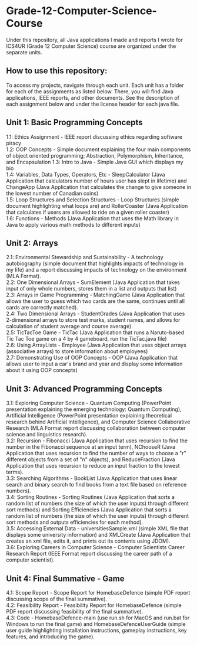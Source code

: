 # Grade-12-Computer-Science-Course
Under this repository, all Java applications I made and reports I wrote for ICS4UR (Grade 12 Computer Science) course are organized under the separate units.  

## How to use this repository:
To access my projects, navigate through each unit. Each unit has a folder for each of the assignments as listed below. There, you will find Java applications, IEEE reports, and other documents. See the description of each assignment below and under the license header for each java file.  

## Unit 1: Basic Programming Concepts
1.1: Ethics Assignment - IEEE report discussing ethics regarding software piracy  
1.2: OOP Concepts - Simple document explaining the four main components of object oriented programming; Abstraction, Polymorphism, Inheritance, and Encapsulation
1.3: Intro to Java - Simple Java GUI which displays my bio  
1.4: Variables, Data Types, Operators, Etc - SleepCalculator (Java Application that calculators number of hours user has slept in lifetime) and ChangeApp (Java Application that calculates the change to give someone in the lowest number of Canadian coins)  
1.5: Loop Structures and Selection Structures - Loop Structures (simple document highlighting what loops are) and RollerCoaster (Java Application that calculates if users are allowed to ride on a given roller coaster)  
1.6: Functions - Methods (Java Application that uses the Math library in Java to apply various math methods to different inputs)  

## Unit 2: Arrays
2.1: Environmental Stewardship and Sustainability - A technology autobiography (simple document that highlights impacts of technology in my life) and a report discussing impacts of technology on the environment (MLA Format).  
2.2: One Dimensional Arrays - SumElement (Java Application that takes input of only whole numbers, stores them in a list and outputs that list)  
2.3: Arrays in Game Programming - MatchingGame (Java Application that allows the user to guess which two cards are the same, continues until all cards are correctly matched).  
2.4: Two Dimensional Arrays - StudentGrades (Java Application that uses 2-dimensional arrays to store test marks, student names, and allows for calculation of student average and course average)  
2.5: TicTacToe Game - TicTac (Java Application that runs a Naruto-based Tic Tac Toe game on a 4 by 4 gameboard, run the TicTac.java file)  
2.6: Using ArrayLists - Employee (Java Application that uses object arrays (associative arrays) to store information about employees)  
2.7: Demonstrating Use of OOP Concepts - OOP (Java Application that allows user to input a car's brand and year and display some information about it using OOP concepts)  

## Unit 3: Advanced Programming Concepts
3.1: Exploring Computer Science - Quantum Computing (PowerPoint presentation explaining the emerging technology: Quantum Computing), Artificial Intelligence (PowerPoint presentation explaining theoretical research behind Artificial Intelligence), and Computer Science Collaborative Research (MLA Format report discussing collaboration between computer science and linguistics research).  
3.2: Recursion - Fibonacci (Java Application that uses recursion to find the number in the Fibonacci sequence at an input term), NChooseR (Java Application that  uses recursion to find the number of ways to choose a "r" different objects from a set of "n" objects), and ReduceFraction (Java Application that uses recursion to reduce an input fraction to the lowest terms).  
3.3: Searching Algorithms - BookList (Java Application that uses linear search and binary search to find books from a text file based on reference numbers).  
3.4: Sorting Routines - Sorting Routines (Java Application that sorts a random list of numbers (the size of which the user inputs) through different sort methods) and Sorting Efficiencies (Java Application that sorts a random list of numbers (the size of which the user inputs) through different sort methods and outputs efficiencies for each method).  
3.5: Accessing External Data - universitiesSample.xml (simple XML file that displays some university information) and XMLCreate (Java Application that creates an xml file, edits it, and prints out its contents using JDOM).  
3.6: Exploring Careers in Computer Science - Computer Scientists Career Research Report (IEEE Format report discussing the career path of a computer scientist).  

## Unit 4: Final Summative - Game
4.1: Scope Report - Scope Report for HomebaseDefence (simple PDF report discussing scope of the final summative).  
4.2: Feasibility Report - Feasibility Report for HomebaseDefence (simple PDF report discussing feasibility of the final summative).  
4.3: Code - HomebaseDefence-main (use run.sh for MacOS and run.bat for Windows to run the final game) and HomebaseDefenceUserGuide (simple user guide highlighting installation instructions, gameplay instructions, key features, and introducing the game).  
